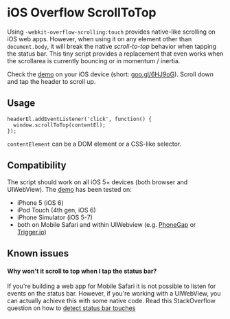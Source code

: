 # iOS Overflow ScrollToTop
Using `-webkit-overflow-scrolling:touch` provides native-like scrolling on iOS web apps. However, when using it on any element other than `document.body`, it will break the native *scroll-to-top* behavior when tapping the status bar. This tiny script provides a replacement that even works when the scrollarea is currently bouncing or in momentum / inertia.

Check the [demo](http://prud.github.io/ios-overflow-scroll-to-top/demo/) on your iOS device (short: [goo.gl/6HJ9oG](http://goo.gl/6HJ9oG)). Scroll down and tap the header to scroll up.

## Usage
    headerEl.addEventListener('click', function() {
      window.scrollToTop(contentEl);
    });
`contentElement` can be a DOM element or a CSS-like selector.

## Compatibility
The script should work on all iOS 5+ devices (both browser and UIWebView). The [demo](http://prud.github.io/ios-overflow-scroll-to-top/demo/) has been tested on:

- iPhone 5 (iOS 6)
- iPod Touch (4th gen, iOS 6)
- iPhone Simulator (iOS 5-7)
- both on Mobile Safari and within UIWebview (e.g. [PhoneGap](http://phonegap.com) or [Trigger.io](http://trigger.io))

## Known issues
#### Why won't it scroll to top when I tap the status bar?
If you're building a web app for Mobile Safari it is not possible to listen for events on the status bar. However, if you're working with a UIWebView, you can actually achieve this with some native code. Read this StackOverflow question on how to [detect status bar touches](http://stackoverflow.com/questions/3753097/how-to-detect-touches-in-status-bar/16787113)
